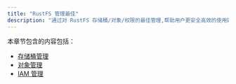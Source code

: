 ```yaml
---
title: "RustFS 管理最佳"
description: "通过对 RustFS 存储桶/对象/权限的最佳管理,帮助用户更安全高效的使用好 RustFS.​"
---
```


本章节包含的内容包括：

- [存储桶管理](./bucket/index.md)
- [对象管理](./object/index.md)
- [IAM 管理](./iam/access-token.md)